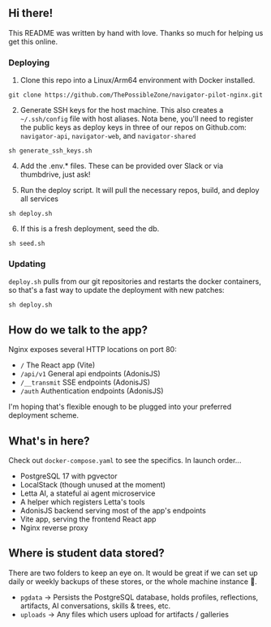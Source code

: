 ## Hi there!
This README was written by hand with love. Thanks so much for helping us get this online. 

### Deploying
1. Clone this repo into a Linux/Arm64 environment with Docker installed.
```
git clone https://github.com/ThePossibleZone/navigator-pilot-nginx.git
```
2. Generate SSH keys for the host machine. This also creates a `~/.ssh/config` file with host aliases. Nota bene, you'll need to register the public keys as deploy keys in three of our repos on Github.com: `navigator-api`, `navigator-web`, and `navigator-shared`
```
sh generate_ssh_keys.sh
```

4. Add the .env.* files. These can be provided over Slack or via thumbdrive, just ask!

5. Run the deploy script. It will pull the necessary repos, build, and deploy all services
```
sh deploy.sh
```
6. If this is a fresh deployment, seed the db.
```
sh seed.sh
```

### Updating
`deploy.sh` pulls from our git repositories and restarts the docker containers, so that's a fast way to update the deployment with new patches:
```
sh deploy.sh
```

## How do we talk to the app?
Nginx exposes several HTTP locations on port 80:
- `/`             The React app (Vite)
- `/api/v1`       General api endpoints (AdonisJS)
- `/__transmit`   SSE endpoints (AdonisJS)
- `/auth`         Authentication endpoints (AdonisJS)

I'm hoping that's flexible enough to be plugged into your preferred deployment scheme.

## What's in here?
Check out `docker-compose.yaml` to see the specifics. In launch order...
- PostgreSQL 17 with pgvector
- LocalStack (though unused at the moment)
- Letta AI, a stateful ai agent microservice
- A helper which registers Letta's tools
- AdonisJS backend serving most of the app's endpoints
- Vite app, serving the frontend React app
- Nginx reverse proxy

## Where is student data stored?
There are two folders to keep an eye on. It would be great if we can set up daily or weekly backups of these stores, or the whole machine instance 🙏.
- `pgdata` -> Persists the PostgreSQL database, holds profiles, reflections, artifacts, AI conversations, skills & trees, etc.
- `uploads` -> Any files which users upload for artifacts / galleries